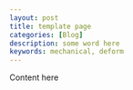 ```yaml
---
layout: post
title: template page
categories: [Blog]
description: some word here
keywords: mechanical, deform
---
```


Content here
